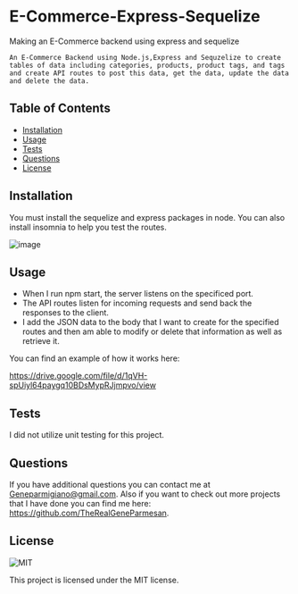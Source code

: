 # E-Commerce-Express-Sequelize
Making an E-Commerce backend using express and sequelize
    
    An E-Commerce Backend using Node.js,Express and Sequzelize to create tables of data including categories, products, product tags, and tags and create API routes to post this data, get the data, update the data and delete the data.
    
## Table of Contents

- [Installation](#installation)
- [Usage](#usage)
- [Tests](#tests)
- [Questions](#questions)
- [License](#license)

## Installation

You must install the sequelize and express packages in node. 
You can also install insomnia to help you test the routes. 

![image](https://github.com/TheRealGeneParmesan/E-Commerce-Express-Sequelize/assets/119083185/3255ba9e-c36e-4a43-90e0-e019ac86ac82)

## Usage

- When I run npm start, the server listens on the specificed port. 
- The API routes listen for incoming requests and send back the responses to the client. 
- I add the JSON data to the body that I want to create for the specified routes and then am able to modify or delete that information as well as retrieve it. 

You can find an example of how it works here:

https://drive.google.com/file/d/1qVH-spUiyl64paygq10BDsMypRJjmpvo/view

## Tests

I did not utilize unit testing for this project. 

## Questions

If you have additional questions you can contact me at Geneparmigiano@gmail.com. Also if you want to check out more projects that I have done you can find me here: https://github.com/TheRealGeneParmesan.

## License

![MIT](https://img.shields.io/badge/license-MIT-brightgreen)

This project is licensed under the MIT license.
